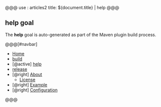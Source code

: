@@@
use : articles2
title: ${document.title} | help
@@@


## help goal

The **help** goal is auto-generated as part of the Maven plugin build process.



@@@[#navbar]
- [Home]
- [build]
- [@active] [help](#)
- [release]
- [@right] [About]
    - [License]
- [@right] [Example]
- [@right] [Configuration]


[About]:About.html
[build]:Build.html
[Configuration]:Configuration.html
[help]:Help.html
[Home]:index.html
[release]:Release.html
[License]:LICENSE.html
[Example]:Example.html
@@@
